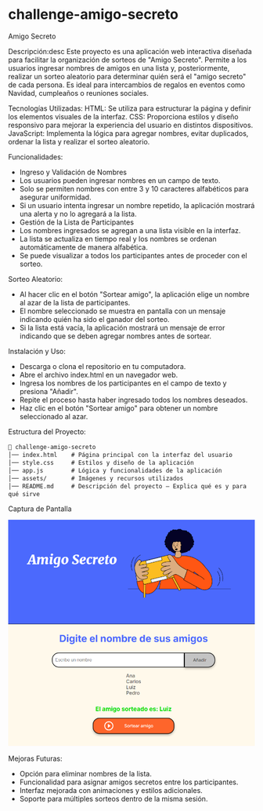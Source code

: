 # challenge-amigo-secreto
Amigo Secreto

Descripción:desc
Este proyecto es una aplicación web interactiva diseñada para facilitar la organización de sorteos de "Amigo Secreto". Permite a los usuarios ingresar nombres de amigos en una lista y, posteriormente, realizar un sorteo aleatorio para determinar quién será el "amigo secreto" de cada persona. Es ideal para intercambios de regalos en eventos como Navidad, cumpleaños o reuniones sociales.

Tecnologías Utilizadas:
HTML: Se utiliza para estructurar la página y definir los elementos visuales de la interfaz.
CSS: Proporciona estilos y diseño responsivo para mejorar la experiencia del usuario en distintos dispositivos.
JavaScript: Implementa la lógica para agregar nombres, evitar duplicados, ordenar la lista y realizar el sorteo aleatorio.

Funcionalidades:
- Ingreso y Validación de Nombres
- Los usuarios pueden ingresar nombres en un campo de texto.
- Solo se permiten nombres con entre 3 y 10 caracteres alfabéticos para asegurar uniformidad.
- Si un usuario intenta ingresar un nombre repetido, la aplicación mostrará una alerta y no lo agregará a la lista.
- Gestión de la Lista de Participantes
- Los nombres ingresados se agregan a una lista visible en la interfaz.
- La lista se actualiza en tiempo real y los nombres se ordenan automáticamente de manera alfabética.
- Se puede visualizar a todos los participantes antes de proceder con el sorteo.

Sorteo Aleatorio:
- Al hacer clic en el botón "Sortear amigo", la aplicación elige un nombre al azar de la lista de participantes.
- El nombre seleccionado se muestra en pantalla con un mensaje indicando quién ha sido el ganador del sorteo.
- Si la lista está vacía, la aplicación mostrará un mensaje de error indicando que se deben agregar nombres antes de sortear.

Instalación y Uso:
- Descarga o clona el repositorio en tu computadora.
- Abre el archivo index.html en un navegador web.
- Ingresa los nombres de los participantes en el campo de texto y presiona "Añadir".
- Repite el proceso hasta haber ingresado todos los nombres deseados.
- Haz clic en el botón "Sortear amigo" para obtener un nombre seleccionado al azar.

Estructura del Proyecto:

    📁 challenge-amigo-secreto
    │── index.html    # Página principal con la interfaz del usuario
    │── style.css     # Estilos y diseño de la aplicación
    │── app.js        # Lógica y funcionalidades de la aplicación
    │── assets/       # Imágenes y recursos utilizados
    │── README.md     # Descripción del proyecto – Explica qué es y para qué sirve

Captura de Pantalla

![Imagen Muestra](assets\brave_screenshot_amilcarcode.github.io.png)

Mejoras Futuras:
- Opción para eliminar nombres de la lista.
- Funcionalidad para asignar amigos secretos entre los participantes.
- Interfaz mejorada con animaciones y estilos adicionales.
- Soporte para múltiples sorteos dentro de la misma sesión.
